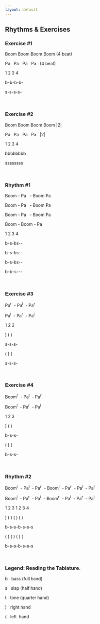 ```yaml
---
layout: default
---
```


## Rhythms & Exercises

### Exercise #1

<div class="verbal">
  <p>Boom Boom Boom Boom (4 beat)</p>
  <p>Pa &nbsp; Pa &nbsp; Pa &nbsp; Pa &nbsp; (4 beat)</p>
</div>

<div class="djembe">
	<p> 1 2 3 4&nbsp;</p>
	<p> b-b-b-b- </p>
	<p> s-s-s-s- </p>
</div>

<br>

### Exercise #2

<div class="verbal">
  <p>Boom Boom Boom Boom |2|</p>
  <p>Pa &nbsp; Pa &nbsp; Pa &nbsp; Pa &nbsp; |2|</p>
</div>

<div class="djembe">
	<p> 1 2 3 4&nbsp;</p>
	<p> bbbbbbbb </p>
	<p> ssssssss </p>
</div>

<br>

### Rhythm #1

<div class="verbal">
  <p>Boom - Pa &nbsp; - Boom Pa </p>
  <p>Boom - Pa &nbsp; - Boom Pa </p>
  <p>Boom - Pa &nbsp; - Boom Pa </p>
  <p>Boom - Boom - Pa &nbsp; &nbsp;&nbsp;</p>
</div>


<div class="djembe">
	<p> 1 2 3 4&nbsp;</p>
	<p> b-s-bs-- </p>
	<p> b-s-bs-- </p>
	<p> b-s-bs-- </p>
	<p> b-b-s--- </p>
</div>

<br>

### Exercise #3

<div class="verbal">
  <p>Pa<sup>r</sup>&nbsp; - Pa<sup>l</sup>&nbsp; - Pa<sup>r</sup>&nbsp; </p>
  <p>Pa<sup>l</sup>&nbsp; - Pa<sup>r</sup>&nbsp; - Pa<sup>l</sup>&nbsp; </p>
</div>


<div class="djembe">
	<p> 1 2 3&nbsp;</p>
  <p> ) ( )&nbsp;</p>
	<p> s-s-s- </p>
  <p> ( ) (&nbsp;</p>
  <p> s-s-s- </p>
</div>

<br>

### Exercise #4

<div class="verbal">
  <p>Boom<sup>r</sup>&nbsp; - Pa<sup>l</sup>&nbsp; - Pa<sup>r</sup>&nbsp; </p>
  <p>Boom<sup>l</sup>&nbsp; - Pa<sup>r</sup>&nbsp; - Pa<sup>l</sup>&nbsp; </p>
</div>


<div class="djembe">
	<p> 1 2 3&nbsp;</p>
  <p> ) ( )&nbsp;</p>
	<p> b-s-s- </p>
  <p> ( ) (&nbsp;</p>
  <p> b-s-s- </p>
</div>

<br>

### Rhythm #2

<div class="verbal">
  <p>Boom<sup>r</sup>&nbsp; - Pa<sup>l</sup>&nbsp; - Pa<sup>r</sup>&nbsp; -
     Boom<sup>l</sup>&nbsp; - Pa<sup>r</sup>&nbsp; - Pa<sup>l</sup>&nbsp;
     - Pa<sup>r</sup> </p>
   <p>Boom<sup>l</sup>&nbsp; - Pa<sup>r</sup>&nbsp; - Pa<sup>l</sup>&nbsp; -
      Boom<sup>r</sup>&nbsp; - Pa<sup>l</sup>&nbsp; - Pa<sup>r</sup>&nbsp;
      - Pa<sup>l</sup> </p>
</div>


<div class="djembe">
	<p> 1 2 3 1 2 3 4</p>
  <p> ) ( ) ( ) ( )</p>
	<p> b-s-s-b-s-s-s </p>
  <p> ( ) ( ) ( ) (</p>
  <p> b-s-s-b-s-s-s </p>
</div>

<br>


### Legend: Reading the Tablature.
<div class="verbal">
  <p><span class="djembe">b</span> &nbsp; bass (full hand) &nbsp;&nbsp;</p>
  <p><span class="djembe">s</span> &nbsp; slap (half hand) &nbsp;&nbsp;</p>
  <p><span class="djembe">t</span> &nbsp; tone (quarter hand)</p>
  <p><span class="djembe">)</span> &nbsp; right hand &nbsp;&nbsp;&nbsp;&nbsp;&nbsp;&nbsp;&nbsp;&nbsp;</p>
  <p><span class="djembe">(</span> &nbsp; left &nbsp;hand &nbsp;&nbsp;&nbsp;&nbsp;&nbsp;&nbsp;&nbsp;&nbsp;</p>
</div>

<br>
